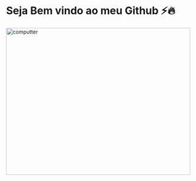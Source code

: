 # Seja Bem vindo ao meu Github ⚡🔥
  <img src="https://cdn.dribbble.com/users/1986561/screenshots/15143841/ilustra-boost-yourself.png" alt="computter" width="500px" height="400px">

